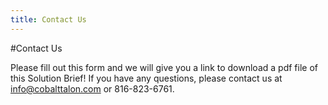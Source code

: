 ```yaml
---
title: Contact Us
---
```

#Contact Us

Please fill out this form and we will give you a link to download a pdf file of this Solution Brief!
If you have any questions, please contact us at info@cobalttalon.com or 816-823-6761.

<script type="text/javascript" src="http://form.jotformpro.com/jsform/42164586831964"></script>
